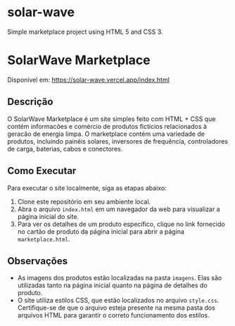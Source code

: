 # solar-wave
Simple marketplace project using HTML 5 and CSS 3.
# SolarWave Marketplace

Disponível em:
https://solar-wave.vercel.app/index.html

## Descrição

O SolarWave Marketplace é um site simples feito com HTML + CSS que contém informacões e comércio de produtos fictícios relacionados à geracão de energia limpa. O marketplace contém uma variedade de produtos, incluindo painéis solares, inversores de frequência, controladores de carga, baterias, cabos e conectores.

## Como Executar

Para executar o site localmente, siga as etapas abaixo:

1. Clone este repositório em seu ambiente local.
2. Abra o arquivo `index.html` em um navegador da web para visualizar a página inicial do site.
3. Para ver os detalhes de um produto específico, clique no link fornecido no cartão de produto da página inicial para abrir a página `marketplace.html`.

## Observações

- As imagens dos produtos estão localizadas na pasta `imagens`. Elas são utilizadas tanto na página inicial quanto na página de detalhes do produto.
- O site utiliza estilos CSS, que estão localizados no arquivo `style.css`. Certifique-se de que o arquivo esteja presente na mesma pasta dos arquivos HTML para garantir o correto funcionamento dos estilos.


